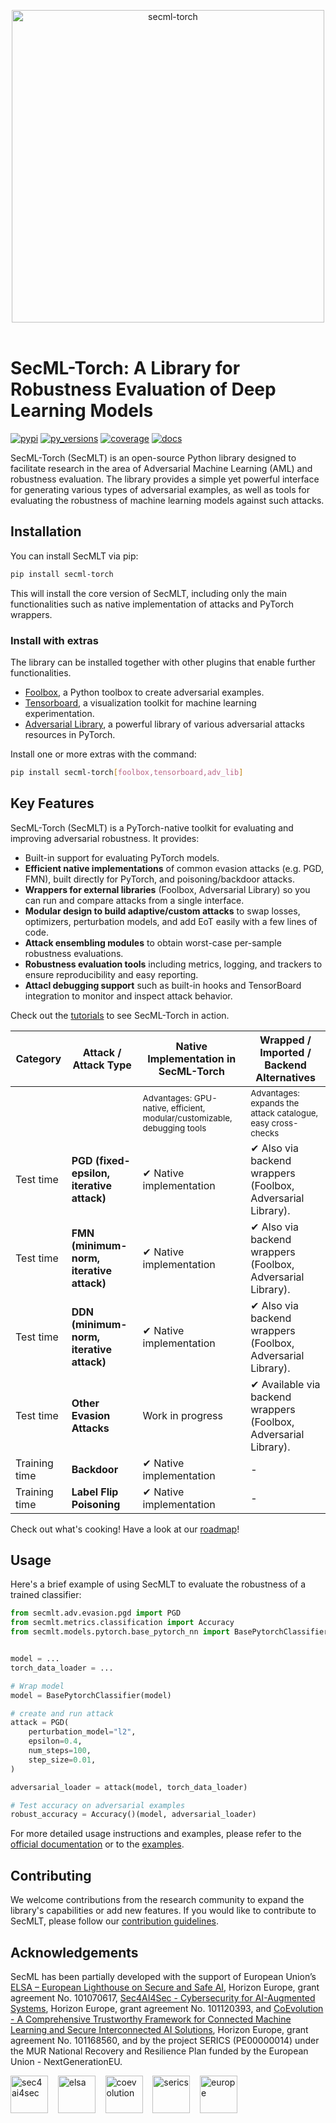   <p align="center">
  <img src="_static/assets/logos/logo_horizontal.png" alt=secml-torch style="width:500px;"/> &nbsp;&nbsp;
</p>

 # SecML-Torch: A Library for Robustness Evaluation of Deep Learning Models

[![pypi](https://img.shields.io/badge/pypi-latest-blue)](https://pypi.org/pypi/secml-torch/)
[![py\_versions](https://img.shields.io/badge/python-3.8%2B-blue)](https://pypi.org/pypi/secml-torch/)
[![coverage](https://codecov.io/gh/pralab/secml-torch/branch/main/graph/badge.svg)](https://app.codecov.io/gh/pralab/secml-torch)
[![docs](https://readthedocs.org/projects/secml-torch/badge/?version=latest)](https://secml-torch.readthedocs.io/en/latest/#)

SecML-Torch (SecMLT) is an open-source Python library designed to facilitate research in the area of Adversarial Machine Learning (AML) and robustness evaluation.
The library provides a simple yet powerful interface for generating various types of adversarial examples, as well as tools for evaluating the robustness of machine learning models against such attacks.

## Installation

You can install SecMLT via pip:
```bash
pip install secml-torch
```

This will install the core version of SecMLT, including only the main functionalities such as native implementation of attacks and PyTorch wrappers.

### Install with extras

The library can be installed together with other plugins that enable further functionalities.

* [Foolbox](https://github.com/bethgelab/foolbox), a Python toolbox to create adversarial examples.
* [Tensorboard](https://www.tensorflow.org/tensorboard), a visualization toolkit for machine learning experimentation.
* [Adversarial Library](https://github.com/jeromerony/adversarial-library), a powerful library of various adversarial attacks resources in PyTorch.


Install one or more extras with the command:
```bash
pip install secml-torch[foolbox,tensorboard,adv_lib]
```

## Key Features

SecML-Torch (SecMLT) is a PyTorch-native toolkit for evaluating and improving adversarial robustness. It provides:
- Built-in support for evaluating PyTorch models.
- **Efficient native implementations** of common evasion attacks (e.g. PGD, FMN), built directly for PyTorch, and poisoning/backdoor attacks.
- **Wrappers for external libraries** (Foolbox, Adversarial Library) so you can run and compare attacks from a single interface.
- **Modular design to build adaptive/custom attacks** to swap losses, optimizers, perturbation models, and add EoT easily with a few lines of code.
- **Attack ensembling modules** to obtain worst-case per-sample robustness evaluations.
- **Robustness evaluation tools** including metrics, logging, and trackers to ensure reproducibility and easy reporting.
- **Attacl debugging support** such as built-in hooks and TensorBoard integration to monitor and inspect attack behavior.

Check out the [tutorials](https://secml-torch.readthedocs.io) to see SecML-Torch in action.

| Category | Attack / Attack Type | Native Implementation in SecML-Torch | Wrapped / Imported / Backend Alternatives |
| - | - | - | - |
|  |  | <sub>Advantages: GPU-native, efficient, modular/customizable, debugging tools</sub> | <sub>Advantages: expands the attack catalogue, easy cross-checks</sub> |
| Test time | **PGD (fixed-epsilon, iterative attack)** | ✔ Native implementation | ✔ Also via backend wrappers (Foolbox, Adversarial Library). |
| Test time | **FMN (minimum-norm, iterative attack)** | ✔ Native implementation | ✔ Also via backend wrappers (Foolbox, Adversarial Library). |
| Test time | **DDN (minimum-norm, iterative attack)** | ✔ Native implementation | ✔ Also via backend wrappers (Foolbox, Adversarial Library). |
| Test time | **Other Evasion Attacks** | Work in progress | ✔ Available via backend wrappers (Foolbox, Adversarial Library). |
| Training time | **Backdoor** | ✔ Native implementation | - |
| Training time | **Label Flip Poisoning** | ✔ Native implementation | - |

Check out what's cooking! Have a look at our [roadmap](https://github.com/orgs/pralab/projects/2)!

## Usage

Here's a brief example of using SecMLT to evaluate the robustness of a trained classifier:

```python
from secmlt.adv.evasion.pgd import PGD
from secmlt.metrics.classification import Accuracy
from secmlt.models.pytorch.base_pytorch_nn import BasePytorchClassifier


model = ...
torch_data_loader = ...

# Wrap model
model = BasePytorchClassifier(model)

# create and run attack
attack = PGD(
    perturbation_model="l2",
    epsilon=0.4,
    num_steps=100,
    step_size=0.01,
)

adversarial_loader = attack(model, torch_data_loader)

# Test accuracy on adversarial examples
robust_accuracy = Accuracy()(model, adversarial_loader)
```

For more detailed usage instructions and examples, please refer to the [official documentation](https://secml-torch.readthedocs.io/en/latest/) or to the [examples](https://github.com/pralab/secml-torch/tree/main/examples).

## Contributing

We welcome contributions from the research community to expand the library's capabilities or add new features.
If you would like to contribute to SecMLT, please follow our [contribution guidelines](https://github.com/pralab/secml-torch/blob/main/CONTRIBUTING.md).


## Acknowledgements
SecML has been partially developed with the support of European Union’s [ELSA – European Lighthouse on Secure and Safe AI](https://elsa-ai.eu), Horizon Europe, grant agreement No. 101070617, [Sec4AI4Sec - Cybersecurity for AI-Augmented Systems](https://www.sec4ai4sec-project.eu), Horizon Europe, grant agreement No. 101120393, and [CoEvolution - A Comprehensive Trustworthy Framework for Connected Machine Learning and Secure Interconnected AI Solutions](https://coevolution-project.eu/), Horizon Europe, grant agreement No. 101168560, and by the project SERICS (PE00000014) under the MUR National Recovery and Resilience Plan funded by the European Union - NextGenerationEU.

<img src="_static/assets/logos/sec4AI4sec.png" alt="sec4ai4sec" style="height:60px;"/> &nbsp;&nbsp; 
<img src="_static/assets/logos/elsa.jpg" alt="elsa" style="height:60px;"/> &nbsp;&nbsp; 
<img src="_static/assets/logos/coevolution.svg" alt="coevolution" style="height:60px;"/> &nbsp;&nbsp; 
<img src="_static/assets/logos/serics.png" alt="serics" style="height:60px;"/> &nbsp;&nbsp; 
<img src="_static/assets/logos/FundedbytheEU.png" alt="europe" style="height:60px;"/>
